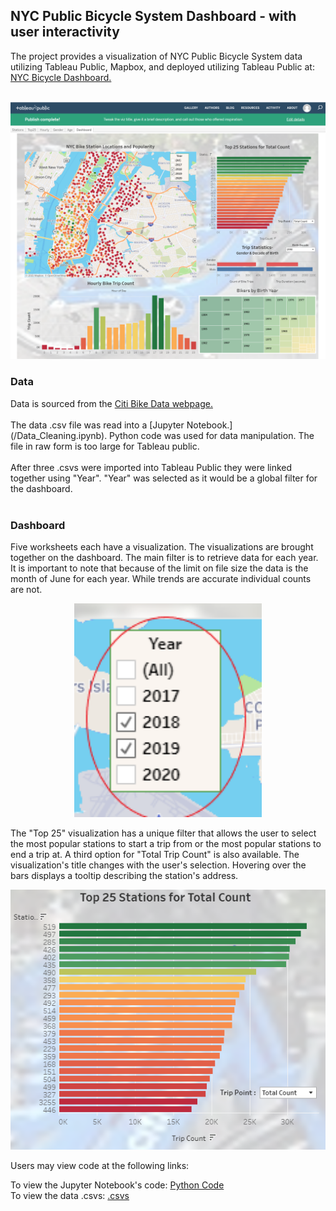

<html>
           
<body>
<p>
<h2>NYC Public Bicycle System Dashboard - with user interactivity</h2>
The project provides a visualization of NYC Public Bicycle System data utilizing Tableau Public, Mapbox, and deployed utilizing Tableau Public at: <a href="https://public.tableau.com/views/NYCBikeStations/Dashboard?:language=en&:display_count=y&publish=yes&:origin=viz_share_link">NYC Bicycle Dashboard.</a><br>
<br>
<p align="center"><kbd><img width="800" height="auto" src="Images/Dashboard.PNG"></kbd>
  
<h3>Data</h3>
Data is sourced from the <a href="https://www.citibikenyc.com/system-data">Citi Bike Data webpage.</a><br>
<br>
The data .csv file was read into a [Jupyter Notebook.](/Data_Cleaning.ipynb).  Python code was used for data manipulation.  The file in raw form is too large for Tableau public. <br>
<br>
After three .csvs were imported into Tableau Public they were linked together using "Year".  "Year" was selected as it would be a global filter for the dashboard.<br>
<br>
<h3>Dashboard</h3>
Five worksheets each have a visualization. The visualizations are brought together on the dashboard.  The main filter is to retrieve data for each year. It is important to note that because of the limit on file size the data is the month of June for each year.  While trends are accurate individual counts are not.
<p align="center"><kbd><img width="300" height="auto" src="Images/Year_Filter.png"></kbd>

The "Top 25" visualization has a unique filter that allows the user to select the most popular stations to start a trip from or the most popular stations to end a trip at. A third option for "Total Trip Count" is also available.  The visualization's title changes with the user's selection.  Hovering over the bars displays a tooltip describing the station's address.
<p align="center"><kbd><img width="700" height="auto" src="Images/Top25.PNG"></kbd>
 
Users may view code at the following links:

To view the Jupyter Notebook's code: [Python Code](/Data_Cleaning.ipynb)   
To view the data .csvs: [.csvs](/Resources)                       


</body>
</html>
